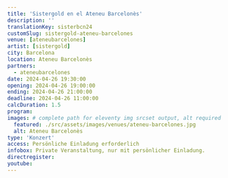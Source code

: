 ```yaml
---
title: 'Sistergold en el Ateneu Barcelonès'
description: ''
translationKey: sisterbcn24
customSlug: sistergold-ateneu-barcelones
venue: [ateneubarcelones]
artist: [sistergold]
city: Barcelona
location: Ateneu Barcelonès
partners:
  - ateneubarcelones
date: 2024-04-26 19:30:00
opening: 2024-04-26 19:00:00
ending: 2024-04-26 21:00:00
deadline: 2024-04-26 11:00:00
calcDuration: 1.5
program:
images: # complete path for eleventy img srcset output, alt required
  featured: ./src/assets/images/venues/ateneu-barcelones.jpg
  alt: Ateneu Barcelonès
type: 'Konzert'
access: Persönliche Einladung erforderlich
infobox: Private Veranstaltung, nur mit persönlicher Einladung.
directregister:
youtube:
---
```

